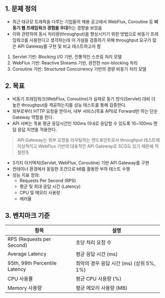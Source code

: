 ## 1. 문제 정의

- 최근 대규모 트래픽을 다루는 기업들의 채용 공고에서 WebFlux, Coroutine 등 **비동기 웹 프레임워크 경험을 우대**하는 경향을 보았음
- 이와 관련하여 동시 처리량(throughput)을 향상시키기 위한 방법으로 비동기 프레임워크를 사용한다고 생각하는데 이 가설을 검증하기 위해 throughput 요구가 많은 API Gateway를 구현 및 비교 테스트하고자 함 

1. Servlet 기반: Blocking I/O 기반, 전통적인 스프링 처리 모델
2. WebFlux 기반: Reactive Streams 기반, 완전한 non-blocking 처리
3. Coroutine 기반: Structured Concurrency 기반의 경량 비동기 처리 모델

## 2. 목표

- 비동기 프레임워크(WebFlux, Coroutine)가 실제로 동기 방식(Servlet) 대비 더 높은 throughput을 제공하는지를 성능 테스트를 통해 검증한다.
- 외부로부터 HTTP 요청을 받아서, 내부 서비스(목표 API)로 Forward만 하는 단순 Gateway 역할을 한다.
- API 서버는 목표 평균 응답시간인 100ms 이내로 응답할 수 있도록 10~100ms 랜덤 응답 지연을 적용한다.

> API Gateway는 외부 요청을 라우팅하는 엔드포인트로서 throughput 테스트에 이상적이고 WebFlux 기반의 대표적인 API Gateway로 SCG도 있기 때문에 적절한듯

- 3가지 아키텍처(Servlet, WebFlux, Coroutine) 기반 API Gateway를 구현
- 컨테이너 환경에서 동일한 조건으로 k6를 활용한 부하 테스트 수행
- 성능 지표 정의:
    - Requests Per Second (RPS)
    - 평균 및 최대 응답 시간 (Latency)
    - CPU 및 메모리 사용량
    - 에러율

## 3. 벤치마크 기준

| 항목                       | 설명                                            |
|------------------------------|-------------------------------------------------|
| RPS (Requests per Second)    | 초당 처리 요청 수                               |
| Average Latency              | 평균 응답 시간 (ms)                             |
| 95th, 99th Percentile Latency| 최악의 경우 응답 시간 (ms) (상위 5%, 1%)        |
| CPU 사용률                   | 평균 CPU 사용량 (%)                             |
| Memory 사용량                | 평균 메모리 사용량 (MB)                         |
